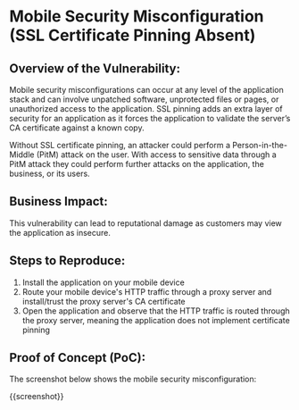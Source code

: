# Mobile Security Misconfiguration (SSL Certificate Pinning Absent)

## Overview of the Vulnerability:

Mobile security misconfigurations can occur at any level of the application stack and can involve unpatched software, unprotected files or pages, or unauthorized access to the application. SSL pinning adds an extra layer of security for an application as it forces the application to validate the server’s CA certificate against a known copy.

Without SSL certificate pinning, an attacker could perform a Person-in-the-Middle (PitM) attack on the user. With access to sensitive data through a PitM attack they could perform further attacks on the application, the business, or its users.

## Business Impact:

This vulnerability can lead to reputational damage as customers may view the application as insecure.

## Steps to Reproduce:

1. Install the application on your mobile device
1. Route your mobile device's HTTP traffic through a proxy server and install/trust the proxy server's CA certificate
1. Open the application and observe that the HTTP traffic is routed through the proxy server, meaning the application does not implement certificate pinning

## Proof of Concept (PoC):

The screenshot below shows the mobile security misconfiguration:

{{screenshot}}
